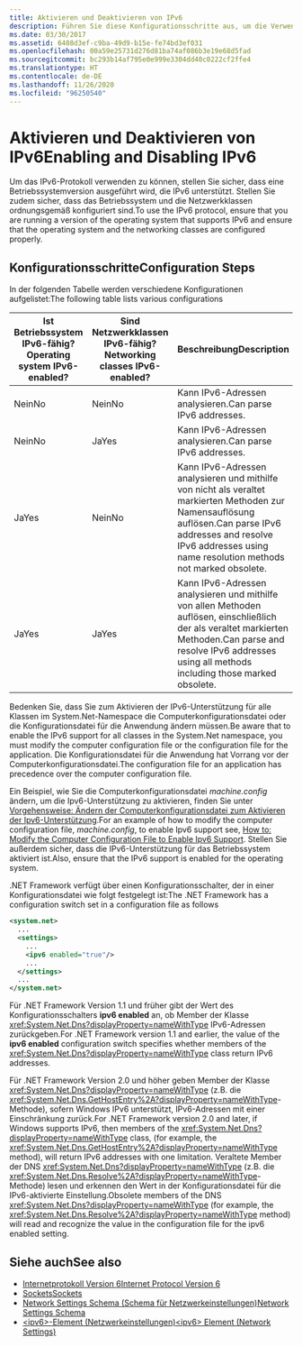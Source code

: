 ```yaml
---
title: Aktivieren und Deaktivieren von IPv6
description: Führen Sie diese Konfigurationsschritte aus, um die Verwendung des IPv6-Protokolls zu aktivieren, einschließlich der Änderung der Konfigurationsdatei für den Computer oder für die Anwendung.
ms.date: 03/30/2017
ms.assetid: 6408d3ef-c9ba-49d9-b15e-fe74bd3ef031
ms.openlocfilehash: 00a59e25731d276d81ba74af086b3e19e68d5fad
ms.sourcegitcommit: bc293b14af795e0e999e3304dd40c0222cf2ffe4
ms.translationtype: HT
ms.contentlocale: de-DE
ms.lasthandoff: 11/26/2020
ms.locfileid: "96250540"
---
```

# <a name="enabling-and-disabling-ipv6"></a><span data-ttu-id="61a11-103">Aktivieren und Deaktivieren von IPv6</span><span class="sxs-lookup"><span data-stu-id="61a11-103">Enabling and Disabling IPv6</span></span>

<span data-ttu-id="61a11-104">Um das IPv6-Protokoll verwenden zu können, stellen Sie sicher, dass eine Betriebssystemversion ausgeführt wird, die IPv6 unterstützt. Stellen Sie zudem sicher, dass das Betriebssystem und die Netzwerkklassen ordnungsgemäß konfiguriert sind.</span><span class="sxs-lookup"><span data-stu-id="61a11-104">To use the IPv6 protocol, ensure that you are running a version of the operating system that supports IPv6 and ensure that the operating system and the networking classes are configured properly.</span></span>  
  
## <a name="configuration-steps"></a><span data-ttu-id="61a11-105">Konfigurationsschritte</span><span class="sxs-lookup"><span data-stu-id="61a11-105">Configuration Steps</span></span>  

 <span data-ttu-id="61a11-106">In der folgenden Tabelle werden verschiedene Konfigurationen aufgelistet:</span><span class="sxs-lookup"><span data-stu-id="61a11-106">The following table lists various configurations</span></span>  
  
|<span data-ttu-id="61a11-107">Ist Betriebssystem IPv6-fähig?</span><span class="sxs-lookup"><span data-stu-id="61a11-107">Operating system IPv6-enabled?</span></span>|<span data-ttu-id="61a11-108">Sind Netzwerkklassen IPv6-fähig?</span><span class="sxs-lookup"><span data-stu-id="61a11-108">Networking classes IPv6-enabled?</span></span>|<span data-ttu-id="61a11-109">Beschreibung</span><span class="sxs-lookup"><span data-stu-id="61a11-109">Description</span></span>|  
|-------------------------------------|---------------------------------------|-----------------|  
|<span data-ttu-id="61a11-110">Nein</span><span class="sxs-lookup"><span data-stu-id="61a11-110">No</span></span>|<span data-ttu-id="61a11-111">Nein</span><span class="sxs-lookup"><span data-stu-id="61a11-111">No</span></span>|<span data-ttu-id="61a11-112">Kann IPv6-Adressen analysieren.</span><span class="sxs-lookup"><span data-stu-id="61a11-112">Can parse IPv6 addresses.</span></span>|  
|<span data-ttu-id="61a11-113">Nein</span><span class="sxs-lookup"><span data-stu-id="61a11-113">No</span></span>|<span data-ttu-id="61a11-114">Ja</span><span class="sxs-lookup"><span data-stu-id="61a11-114">Yes</span></span>|<span data-ttu-id="61a11-115">Kann IPv6-Adressen analysieren.</span><span class="sxs-lookup"><span data-stu-id="61a11-115">Can parse IPv6 addresses.</span></span>|  
|<span data-ttu-id="61a11-116">Ja</span><span class="sxs-lookup"><span data-stu-id="61a11-116">Yes</span></span>|<span data-ttu-id="61a11-117">Nein</span><span class="sxs-lookup"><span data-stu-id="61a11-117">No</span></span>|<span data-ttu-id="61a11-118">Kann IPv6-Adressen analysieren und mithilfe von nicht als veraltet markierten Methoden zur Namensauflösung auflösen.</span><span class="sxs-lookup"><span data-stu-id="61a11-118">Can parse IPv6 addresses and resolve IPv6 addresses using name resolution methods not marked obsolete.</span></span>|  
|<span data-ttu-id="61a11-119">Ja</span><span class="sxs-lookup"><span data-stu-id="61a11-119">Yes</span></span>|<span data-ttu-id="61a11-120">Ja</span><span class="sxs-lookup"><span data-stu-id="61a11-120">Yes</span></span>|<span data-ttu-id="61a11-121">Kann IPv6-Adressen analysieren und mithilfe von allen Methoden auflösen, einschließlich der als veraltet markierten Methoden.</span><span class="sxs-lookup"><span data-stu-id="61a11-121">Can parse and resolve IPv6 addresses using all methods including those marked obsolete.</span></span>|  
  
 <span data-ttu-id="61a11-122">Bedenken Sie, dass Sie zum Aktivieren der IPv6-Unterstützung für alle Klassen im System.Net-Namespace die Computerkonfigurationsdatei oder die Konfigurationsdatei für die Anwendung ändern müssen.</span><span class="sxs-lookup"><span data-stu-id="61a11-122">Be aware that to enable the IPv6 support for all classes in the System.Net namespace, you must modify the computer configuration file or the configuration file for the application.</span></span> <span data-ttu-id="61a11-123">Die Konfigurationsdatei für die Anwendung hat Vorrang vor der Computerkonfigurationsdatei.</span><span class="sxs-lookup"><span data-stu-id="61a11-123">The configuration file for an application has precedence over the computer configuration file.</span></span>  
  
 <span data-ttu-id="61a11-124">Ein Beispiel, wie Sie die Computerkonfigurationsdatei *machine.config* ändern, um die Ipv6-Unterstützung zu aktivieren, finden Sie unter [Vorgehensweise: Ändern der Computerkonfigurationsdatei zum Aktivieren der Ipv6-Unterstützung](how-to-modify-the-computer-configuration-file-to-enable-ipv6-support.md).</span><span class="sxs-lookup"><span data-stu-id="61a11-124">For an example of how to modify the computer configuration file, *machine.config*, to enable Ipv6 support see, [How to: Modify the Computer Configuration File to Enable Ipv6 Support](how-to-modify-the-computer-configuration-file-to-enable-ipv6-support.md).</span></span> <span data-ttu-id="61a11-125">Stellen Sie außerdem sicher, dass die IPv6-Unterstützung für das Betriebssystem aktiviert ist.</span><span class="sxs-lookup"><span data-stu-id="61a11-125">Also, ensure that the IPv6 support is enabled for the operating system.</span></span>  
  
 <span data-ttu-id="61a11-126">.NET Framework verfügt über einen Konfigurationsschalter, der in einer Konfigurationsdatei wie folgt festgelegt ist:</span><span class="sxs-lookup"><span data-stu-id="61a11-126">The .NET Framework has a configuration switch set in a configuration file as follows</span></span>  
  
```xml  
<system.net>  
  ...  
  <settings>  
    ...  
    <ipv6 enabled="true"/>  
    ...  
  </settings>  
  ...  
</system.net>  
```  
  
 <span data-ttu-id="61a11-127">Für .NET Framework Version 1.1 und früher gibt der Wert des Konfigurationsschalters **ipv6 enabled** an, ob Member der Klasse <xref:System.Net.Dns?displayProperty=nameWithType> IPv6-Adressen zurückgeben.</span><span class="sxs-lookup"><span data-stu-id="61a11-127">For .NET Framework version 1.1 and earlier, the value of the **ipv6 enabled** configuration switch specifies whether members of the <xref:System.Net.Dns?displayProperty=nameWithType> class return IPv6 addresses.</span></span>  
  
 <span data-ttu-id="61a11-128">Für .NET Framework Version 2.0 und höher geben Member der Klasse <xref:System.Net.Dns?displayProperty=nameWithType> (z.B. die <xref:System.Net.Dns.GetHostEntry%2A?displayProperty=nameWithType>-Methode), sofern Windows IPv6 unterstützt, IPv6-Adressen mit einer Einschränkung zurück.</span><span class="sxs-lookup"><span data-stu-id="61a11-128">For .NET Framework version 2.0 and later, if Windows supports IPv6, then members of the <xref:System.Net.Dns?displayProperty=nameWithType> class, (for example, the <xref:System.Net.Dns.GetHostEntry%2A?displayProperty=nameWithType> method), will return IPv6 addresses with one limitation.</span></span> <span data-ttu-id="61a11-129">Veraltete Member der DNS <xref:System.Net.Dns?displayProperty=nameWithType> (z.B. die <xref:System.Net.Dns.Resolve%2A?displayProperty=nameWithType>-Methode) lesen und erkennen den Wert in der Konfigurationsdatei für die IPv6-aktivierte Einstellung.</span><span class="sxs-lookup"><span data-stu-id="61a11-129">Obsolete members of the DNS <xref:System.Net.Dns?displayProperty=nameWithType> (for example, the <xref:System.Net.Dns.Resolve%2A?displayProperty=nameWithType> method) will read and recognize the value in the configuration file for the ipv6 enabled setting.</span></span>  
  
## <a name="see-also"></a><span data-ttu-id="61a11-130">Siehe auch</span><span class="sxs-lookup"><span data-stu-id="61a11-130">See also</span></span>

- [<span data-ttu-id="61a11-131">Internetprotokoll Version 6</span><span class="sxs-lookup"><span data-stu-id="61a11-131">Internet Protocol Version 6</span></span>](internet-protocol-version-6.md)
- [<span data-ttu-id="61a11-132">Sockets</span><span class="sxs-lookup"><span data-stu-id="61a11-132">Sockets</span></span>](sockets.md)
- [<span data-ttu-id="61a11-133">Network Settings Schema (Schema für Netzwerkeinstellungen)</span><span class="sxs-lookup"><span data-stu-id="61a11-133">Network Settings Schema</span></span>](../configure-apps/file-schema/network/index.md)
- [<span data-ttu-id="61a11-134">\<ipv6>-Element (Netzwerkeinstellungen)</span><span class="sxs-lookup"><span data-stu-id="61a11-134">\<ipv6> Element (Network Settings)</span></span>](../configure-apps/file-schema/network/ipv6-element-network-settings.md)
